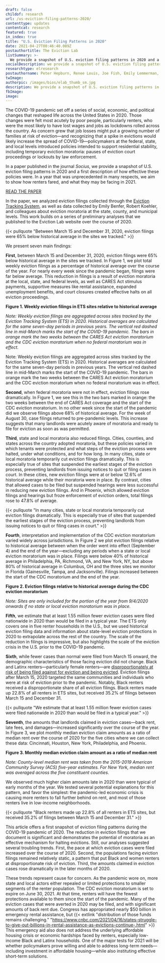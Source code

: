 ```yaml
---
draft: false
childof: research
url: /us-eviction-filing-patterns-2020/
contenttype: updates
contentcat: research
featured: true
in_index: true
title: "U.S. Eviction Filing Patterns in 2020"
date: 2021-04-27T00:46:40.089Z
postauthortitle: The Eviction Lab
listSummary: >-
  We provide a snapshot of U.S. eviction filing patterns in 2020 and a first description of how effective these policies were.
socialDescription: we provide a snapshot of U.S. eviction filing patterns in 2020 and a first description of how effective these policies were.
researchtype: elresearch
postauthorname: Peter Hepburn, Renee Louis, Joe Fish, Emily Lemmerman, Anne Kat Alexander, Timothy A. Thomas, Robert Koehler, Emily Benfer, and Matthew Desmond
twImage: 
authorpic: /images/bios/elab_thumb_sm.jpg
description: We provide a snapshot of U.S. eviction filing patterns in 2020 and a first description of how effective these policies were.
fbImage: 
image: 
---
```

The COVID-19 pandemic set off a series of social, economic, and political changes that reshaped life across the United States in 2020. Those changes were felt most acutely by poor people, particularly renters, who were the most likely to have lost wages and jobs as lockdowns rolled across the country. As concern grew that job losses might put a growing number of families at risk of eviction—and recognizing that a spike in evictions would likely increase the spread of COVID-19—policymakers at the federal, state, and local levels introduced policies intended to support residential stability, including temporary eviction moratoria: pauses of eviction court proceedings or lockouts by law enforcement. 

In a paper published in the journal _Socius_, we provide a snapshot of U.S. eviction filing patterns in 2020 and a first description of how effective these policies were. In a year that was unprecedented in many respects, we aim to show how renters fared, and what they may be facing in 2021.  

<a class="btn buttonlink" href="/">READ THE PAPER</a>


In the paper, we analyzed eviction filings collected through the <a href="/eviction-tracking">Eviction Tracking System</a>, as well as data collected by Emily Benfer, Robert Koehler, and colleagues about eviction moratoria at the state, county, and municipal levels. This work builds on a series of preliminary analyses that we published to the Eviction Lab website over the course of 2020. 

{{< pullquote "Between March 15 and December 31, 2020, eviction filings were 65% below historical average in the sites we tracked." >}}

We present seven main findings:

**First**, between March 15 and December 31, 2020, eviction filings were 65% below historical average in the sites we tracked. In Figure 1, we plot total weekly eviction filings as a percentage of historical average over the course of the year. For nearly every week since the pandemic began, filings were far below average. This reduction in filings is a result of eviction moratoria at the local, state, and federal levels, as well as CARES Act stimulus payments, supportive measures like rental assistance, expanded unemployment benefits, and court closures created effective halts on all eviction proceedings.


**Figure 1. Weekly eviction filings in ETS sites relative to historical average**

_Note: Weekly eviction filings are aggregated across sites tracked by the Eviction Tracking System (ETS) in 2020. Historical averages are calculated for the same seven-day periods in previous years. The vertical red dashed line in mid-March marks the start of the COVID-19 pandemic. The bars in orange mark the two weeks between the CARES Act eviction moratorium and the CDC eviction moratorium when no federal moratorium was in effect._ 


Note: Weekly eviction filings are aggregated across sites tracked by the Eviction Tracking System (ETS) in 2020. Historical averages are calculated for the same seven-day periods in previous years. The vertical red dashed line in mid-March marks the start of the COVID-19 pandemic. The bars in orange mark the two weeks between the CARES Act eviction moratorium and the CDC eviction moratorium when no federal moratorium was in effect.


**Second**, when federal moratoria were not in effect, eviction filings rose dramatically. In Figure 1, we see this in the two bars marked in orange: the two weeks between the end of CARES Act coverage and the start of the CDC eviction moratorium. In no other week since the start of the pandemic did we observe filings above 68% of historical average. For the week of August 30, case filings returned to pre-pandemic levels. This increase suggests that many landlords were acutely aware of moratoria and ready to file for eviction as soon as was permitted.

**Third**, state and local moratoria also reduced filings. Cities, counties, and states across the country adopted moratoria, but these policies varied in which tenants were protected and what steps of the eviction process were halted, under what conditions, and for how long. In many cities, state or local moratoria temporarily cut eviction filings dramatically. This is especially true of sites that suspended the earliest stages of the eviction process, preventing landlords from issuing notices to quit or filing cases in court. In these cities, new eviction filings were at or below 12.6% of historical average while their moratoria were in place. By contrast, cities that allowed cases to be filed but suspended hearings were less successful in reducing new eviction filings. And in Phoenix, which allowed eviction filings and hearings but froze enforcement of eviction orders, total filings rose to 47.8% of average.  

{{< pullquote "In many cities, state or local moratoria temporarily cut eviction filings dramatically. This is especially true of sites that suspended the earliest stages of the eviction process, preventing landlords from issuing notices to quit or filing cases in court." >}}

**Fourth**, interpretation and implementation of the CDC eviction moratorium varied widely across jurisdictions. In Figure 2 we plot eviction filings relative to historical average between when the order went into effect (September 4) and the end of the year—excluding any periods when a state or local eviction moratorium was in place. Filings were below 40% of historical average in Philadelphia, PA, Richmond, VA, and New York, NY, but above 80% of historical average in Columbus, OH and the three sites we monitor in Florida (Gainesville, Tampa, and Jacksonville). Filings increased between the start of the CDC moratorium and the end of the year. 

**Figure 2. Eviction filings relative to historical average during the CDC eviction moratorium**

_Note: Sites are only included for the portion of the year from 9/4/2020 onwards if no state or local eviction moratorium was in place._

**Fifth**, we estimate that at least 1.55 million fewer eviction cases were filed nationwide in 2020 than would be filed in a typical year. The ETS only covers one in five renter households in the U.S., but we used historical eviction filing data and information about state-level eviction protections in 2020 to extrapolate across the rest of the country. The scale of the reduction in filings is impressive, but also highlights the scale of the eviction crisis in the U.S. prior to the COVID-19 pandemic. 

**Sixth**, while fewer cases than normal were filed from March 15 onward, the demographic characteristics of those facing eviction did not change. Black and Latinx renters—particularly female renters—are [disproportionately at risk of being filed against for eviction and being evicted]('https://evictionlab.org/demographics-of-eviction/). Eviction filings after March 15, 2020 targeted the same communities and individuals who were at risk of eviction prior to the pandemic. Notably, Black renters received a disproportionate share of all eviction filings. Black renters made up 22.8% of all renters in ETS sites, but received 35.2% of filings between March 15 and December 31.

{{< pullquote "We estimate that at least 1.55 million fewer eviction cases were filed nationwide in 2020 than would be filed in a typical year." >}}

**Seventh**, the amounts that landlords claimed in eviction cases—back rent, late fees, and damages—increased significantly over the course of the year. In Figure 3, we plot monthly median eviction claim amounts as a ratio of median rent over the course of 2020 for the five cities where we can collect these data: Cincinnati, Houston, New York, Philadelphia, and Phoenix.


**Figure 3. Monthly median eviction claim amount as a ratio of median rent**

_Note: County-level median rent was taken from the 2015-2019 American Community Survey (ACS) five-year estimates. For New York, median rent was averaged across the five constituent counties._


We observed much higher claim amounts late in 2020 than were typical of early months of the year. We tested several potential explanations for this pattern, and favor the simplest: the pandemic-led economic crisis is causing more renters to fall further behind on rent, and most of those renters live in low-income neighborhoods.

{{< pullquote "Black renters made up 22.8% of all renters in ETS sites, but received 35.2% of filings between March 15 and December 31." >}}

This article offers a first snapshot of eviction filing patterns during the COVID-19 pandemic of 2020. The reduction in eviction filings that we document is significant and demonstrates the potential of moratoria as an effective mechanism for halting evictions. Still, our analyses suggested several troubling trends. First, the pace at which eviction cases were filed increased over the course of 2020. Second, the populations facing eviction filings remained relatively static, a pattern that put Black and women renters at disproportionate risk of eviction. Third, the amounts claimed in eviction cases rose dramatically in the later months of 2020.

These trends represent cause for concern. As the pandemic wore on, more state and local actors either repealed or limited protections to smaller segments of the renter population. The CDC eviction moratorium is set to expire on June 30, 2021. At that time, renters will have the fewest protections available to them since the start of the pandemic. Many of the eviction cases that were averted in 2020 may be filed, and with significant amounts of back rent due. Congress has appropriated nearly $50 billion in emergency rental assistance, but {{< extlink "distribution of those funds remains challenging." "https://www.cnbc.com/2021/04/16/states-struggle-to-give-out-billions-in-rental-assistance-as-evictions-continue-.html" >}} This emergency aid also does not address the underlying affordable housing crisis or economic hardships faced by renters, especially low-income Black and Latinx households. One of the major tests for 2021 will be whether policymakers prove willing and able to address long-term needs—including investment in affordable housing—while also instituting effective short-term solutions. 



